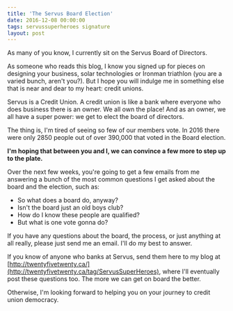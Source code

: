 ```yaml
---
title: 'The Servus Board Election'
date: 2016-12-08 00:00:00 
tags: servussuperheroes signature
layout: post
---
```

As many of you know, I currently sit on the Servus Board of Directors.

As someone who reads this blog, I know you signed up for pieces on designing your business, solar technologies or Ironman triathlon (you are a varied bunch, aren't you?). But I hope you will indulge me in something else that is near and dear to my heart: credit unions.

Servus is a Credit Union.  A credit union is like a bank where everyone who does business there is an owner.  We all own the place! And as an owner, we all have a super power: we get to elect the board of directors.

The thing is, I'm tired of seeing so few of our members vote. In 2016 there were only 2850 people out of over 390,000 that voted in the Board election.

**I'm hoping that between you and I, we can convince a few more to step up to the plate.**

Over the next few weeks, you're going to get a few emails from me answering a bunch of the most common questions I get asked about the board and the election, such as:

 * So what does a board do, anyway?
 * Isn't the board just an old boys club?
 * How do I know these people are qualified?
 * But what is one vote gonna do?

If you have any questions about the board, the process, or just anything at all really, please just send me an email. I'll do my best to answer.

If you know of anyone who banks at Servus, send them here to my blog at [http://twentyfivetwenty.ca/](http://twentyfivetwenty.ca/tag/ServusSuperHeroes), where I'll eventually post these questions too. The more we can get on board the better.

Otherwise, I'm looking forward to helping you on your journey to credit union democracy. 
